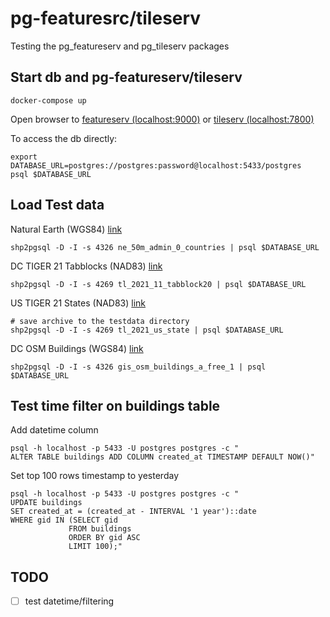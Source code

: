 # pg-featuresrc/tileserv

Testing the pg_featureserv and pg_tileserv packages

## Start db and pg-featureserv/tileserv

```shell
docker-compose up
```

Open browser to
[featureserv (localhost:9000)](http://localhost:5000)
or
[tileserv (localhost:7800)](http://localhost:7800)

To access the db directly:
```shell
export DATABASE_URL=postgres://postgres:password@localhost:5433/postgres
psql $DATABASE_URL
```

## Load Test data

Natural Earth (WGS84) [link](https://www.naturalearthdata.com/http//www.naturalearthdata.com/download/50m/cultural/ne_50m_admin_0_countries.zip)
```shell
shp2pgsql -D -I -s 4326 ne_50m_admin_0_countries | psql $DATABASE_URL
```

DC TIGER 21 Tabblocks (NAD83) [link](https://www.census.gov/cgi-bin/geo/shapefiles/index.php?year=2021&layergroup=Blocks+%282020%29)
```shell
shp2pgsql -D -I -s 4269 tl_2021_11_tabblock20 | psql $DATABASE_URL
```

US TIGER 21 States (NAD83) [link](https://www.census.gov/cgi-bin/geo/shapefiles/index.php?year=2021&layergroup=States+%28and+equivalent%29)
```shell
# save archive to the testdata directory
shp2pgsql -D -I -s 4269 tl_2021_us_state | psql $DATABASE_URL
```

DC OSM Buildings (WGS84) [link](https://download.geofabrik.de/north-america/us/district-of-columbia-latest-free.shp.zip)
```shell
shp2pgsql -D -I -s 4326 gis_osm_buildings_a_free_1 | psql $DATABASE_URL
```

## Test time filter on buildings table

Add datetime column
```shell
psql -h localhost -p 5433 -U postgres postgres -c "
ALTER TABLE buildings ADD COLUMN created_at TIMESTAMP DEFAULT NOW()"
```
Set top 100 rows timestamp to yesterday
```shell
psql -h localhost -p 5433 -U postgres postgres -c "
UPDATE buildings
SET created_at = (created_at - INTERVAL '1 year')::date
WHERE gid IN (SELECT gid
             FROM buildings
             ORDER BY gid ASC
             LIMIT 100);"
```

## TODO 
- [ ] test datetime/filtering